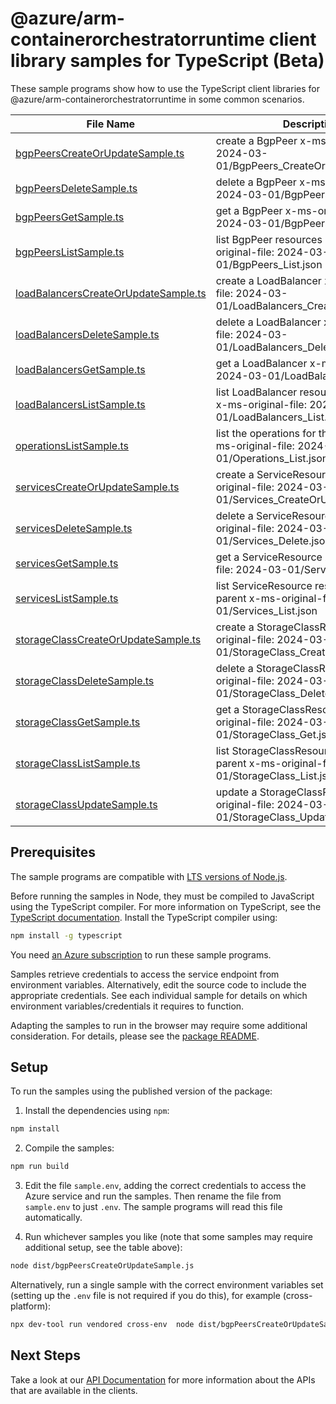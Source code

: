# @azure/arm-containerorchestratorruntime client library samples for TypeScript (Beta)

These sample programs show how to use the TypeScript client libraries for @azure/arm-containerorchestratorruntime in some common scenarios.

| **File Name**                                                             | **Description**                                                                                     |
| ------------------------------------------------------------------------- | --------------------------------------------------------------------------------------------------- |
| [bgpPeersCreateOrUpdateSample.ts][bgppeerscreateorupdatesample]           | create a BgpPeer x-ms-original-file: 2024-03-01/BgpPeers_CreateOrUpdate.json                        |
| [bgpPeersDeleteSample.ts][bgppeersdeletesample]                           | delete a BgpPeer x-ms-original-file: 2024-03-01/BgpPeers_Delete.json                                |
| [bgpPeersGetSample.ts][bgppeersgetsample]                                 | get a BgpPeer x-ms-original-file: 2024-03-01/BgpPeers_Get.json                                      |
| [bgpPeersListSample.ts][bgppeerslistsample]                               | list BgpPeer resources by parent x-ms-original-file: 2024-03-01/BgpPeers_List.json                  |
| [loadBalancersCreateOrUpdateSample.ts][loadbalancerscreateorupdatesample] | create a LoadBalancer x-ms-original-file: 2024-03-01/LoadBalancers_CreateOrUpdate.json              |
| [loadBalancersDeleteSample.ts][loadbalancersdeletesample]                 | delete a LoadBalancer x-ms-original-file: 2024-03-01/LoadBalancers_Delete.json                      |
| [loadBalancersGetSample.ts][loadbalancersgetsample]                       | get a LoadBalancer x-ms-original-file: 2024-03-01/LoadBalancers_Get.json                            |
| [loadBalancersListSample.ts][loadbalancerslistsample]                     | list LoadBalancer resources by parent x-ms-original-file: 2024-03-01/LoadBalancers_List.json        |
| [operationsListSample.ts][operationslistsample]                           | list the operations for the provider x-ms-original-file: 2024-03-01/Operations_List.json            |
| [servicesCreateOrUpdateSample.ts][servicescreateorupdatesample]           | create a ServiceResource x-ms-original-file: 2024-03-01/Services_CreateOrUpdate.json                |
| [servicesDeleteSample.ts][servicesdeletesample]                           | delete a ServiceResource x-ms-original-file: 2024-03-01/Services_Delete.json                        |
| [servicesGetSample.ts][servicesgetsample]                                 | get a ServiceResource x-ms-original-file: 2024-03-01/Services_Get.json                              |
| [servicesListSample.ts][serviceslistsample]                               | list ServiceResource resources by parent x-ms-original-file: 2024-03-01/Services_List.json          |
| [storageClassCreateOrUpdateSample.ts][storageclasscreateorupdatesample]   | create a StorageClassResource x-ms-original-file: 2024-03-01/StorageClass_CreateOrUpdate.json       |
| [storageClassDeleteSample.ts][storageclassdeletesample]                   | delete a StorageClassResource x-ms-original-file: 2024-03-01/StorageClass_Delete.json               |
| [storageClassGetSample.ts][storageclassgetsample]                         | get a StorageClassResource x-ms-original-file: 2024-03-01/StorageClass_Get.json                     |
| [storageClassListSample.ts][storageclasslistsample]                       | list StorageClassResource resources by parent x-ms-original-file: 2024-03-01/StorageClass_List.json |
| [storageClassUpdateSample.ts][storageclassupdatesample]                   | update a StorageClassResource x-ms-original-file: 2024-03-01/StorageClass_Update.json               |

## Prerequisites

The sample programs are compatible with [LTS versions of Node.js](https://github.com/nodejs/release#release-schedule).

Before running the samples in Node, they must be compiled to JavaScript using the TypeScript compiler. For more information on TypeScript, see the [TypeScript documentation][typescript]. Install the TypeScript compiler using:

```bash
npm install -g typescript
```

You need [an Azure subscription][freesub] to run these sample programs.

Samples retrieve credentials to access the service endpoint from environment variables. Alternatively, edit the source code to include the appropriate credentials. See each individual sample for details on which environment variables/credentials it requires to function.

Adapting the samples to run in the browser may require some additional consideration. For details, please see the [package README][package].

## Setup

To run the samples using the published version of the package:

1. Install the dependencies using `npm`:

```bash
npm install
```

2. Compile the samples:

```bash
npm run build
```

3. Edit the file `sample.env`, adding the correct credentials to access the Azure service and run the samples. Then rename the file from `sample.env` to just `.env`. The sample programs will read this file automatically.

4. Run whichever samples you like (note that some samples may require additional setup, see the table above):

```bash
node dist/bgpPeersCreateOrUpdateSample.js
```

Alternatively, run a single sample with the correct environment variables set (setting up the `.env` file is not required if you do this), for example (cross-platform):

```bash
npx dev-tool run vendored cross-env  node dist/bgpPeersCreateOrUpdateSample.js
```

## Next Steps

Take a look at our [API Documentation][apiref] for more information about the APIs that are available in the clients.

[bgppeerscreateorupdatesample]: https://github.com/Azure/azure-sdk-for-js/blob/main/sdk/kubernetesruntime/arm-containerorchestratorruntime/samples/v1-beta/typescript/src/bgpPeersCreateOrUpdateSample.ts
[bgppeersdeletesample]: https://github.com/Azure/azure-sdk-for-js/blob/main/sdk/kubernetesruntime/arm-containerorchestratorruntime/samples/v1-beta/typescript/src/bgpPeersDeleteSample.ts
[bgppeersgetsample]: https://github.com/Azure/azure-sdk-for-js/blob/main/sdk/kubernetesruntime/arm-containerorchestratorruntime/samples/v1-beta/typescript/src/bgpPeersGetSample.ts
[bgppeerslistsample]: https://github.com/Azure/azure-sdk-for-js/blob/main/sdk/kubernetesruntime/arm-containerorchestratorruntime/samples/v1-beta/typescript/src/bgpPeersListSample.ts
[loadbalancerscreateorupdatesample]: https://github.com/Azure/azure-sdk-for-js/blob/main/sdk/kubernetesruntime/arm-containerorchestratorruntime/samples/v1-beta/typescript/src/loadBalancersCreateOrUpdateSample.ts
[loadbalancersdeletesample]: https://github.com/Azure/azure-sdk-for-js/blob/main/sdk/kubernetesruntime/arm-containerorchestratorruntime/samples/v1-beta/typescript/src/loadBalancersDeleteSample.ts
[loadbalancersgetsample]: https://github.com/Azure/azure-sdk-for-js/blob/main/sdk/kubernetesruntime/arm-containerorchestratorruntime/samples/v1-beta/typescript/src/loadBalancersGetSample.ts
[loadbalancerslistsample]: https://github.com/Azure/azure-sdk-for-js/blob/main/sdk/kubernetesruntime/arm-containerorchestratorruntime/samples/v1-beta/typescript/src/loadBalancersListSample.ts
[operationslistsample]: https://github.com/Azure/azure-sdk-for-js/blob/main/sdk/kubernetesruntime/arm-containerorchestratorruntime/samples/v1-beta/typescript/src/operationsListSample.ts
[servicescreateorupdatesample]: https://github.com/Azure/azure-sdk-for-js/blob/main/sdk/kubernetesruntime/arm-containerorchestratorruntime/samples/v1-beta/typescript/src/servicesCreateOrUpdateSample.ts
[servicesdeletesample]: https://github.com/Azure/azure-sdk-for-js/blob/main/sdk/kubernetesruntime/arm-containerorchestratorruntime/samples/v1-beta/typescript/src/servicesDeleteSample.ts
[servicesgetsample]: https://github.com/Azure/azure-sdk-for-js/blob/main/sdk/kubernetesruntime/arm-containerorchestratorruntime/samples/v1-beta/typescript/src/servicesGetSample.ts
[serviceslistsample]: https://github.com/Azure/azure-sdk-for-js/blob/main/sdk/kubernetesruntime/arm-containerorchestratorruntime/samples/v1-beta/typescript/src/servicesListSample.ts
[storageclasscreateorupdatesample]: https://github.com/Azure/azure-sdk-for-js/blob/main/sdk/kubernetesruntime/arm-containerorchestratorruntime/samples/v1-beta/typescript/src/storageClassCreateOrUpdateSample.ts
[storageclassdeletesample]: https://github.com/Azure/azure-sdk-for-js/blob/main/sdk/kubernetesruntime/arm-containerorchestratorruntime/samples/v1-beta/typescript/src/storageClassDeleteSample.ts
[storageclassgetsample]: https://github.com/Azure/azure-sdk-for-js/blob/main/sdk/kubernetesruntime/arm-containerorchestratorruntime/samples/v1-beta/typescript/src/storageClassGetSample.ts
[storageclasslistsample]: https://github.com/Azure/azure-sdk-for-js/blob/main/sdk/kubernetesruntime/arm-containerorchestratorruntime/samples/v1-beta/typescript/src/storageClassListSample.ts
[storageclassupdatesample]: https://github.com/Azure/azure-sdk-for-js/blob/main/sdk/kubernetesruntime/arm-containerorchestratorruntime/samples/v1-beta/typescript/src/storageClassUpdateSample.ts
[apiref]: https://docs.microsoft.com/javascript/api/@azure/arm-containerorchestratorruntime?view=azure-node-preview
[freesub]: https://azure.microsoft.com/free/
[package]: https://github.com/Azure/azure-sdk-for-js/tree/main/sdk/kubernetesruntime/arm-containerorchestratorruntime/README.md
[typescript]: https://www.typescriptlang.org/docs/home.html
